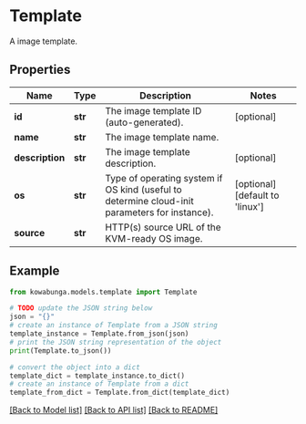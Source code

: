 # Template

A image template.

## Properties

Name | Type | Description | Notes
------------ | ------------- | ------------- | -------------
**id** | **str** | The image template ID (auto-generated). | [optional] 
**name** | **str** | The image template name. | 
**description** | **str** | The image template description. | [optional] 
**os** | **str** | Type of operating system if OS kind (useful to determine cloud-init parameters for instance). | [optional] [default to 'linux']
**source** | **str** | HTTP(s) source URL of the KVM-ready OS image. | 

## Example

```python
from kowabunga.models.template import Template

# TODO update the JSON string below
json = "{}"
# create an instance of Template from a JSON string
template_instance = Template.from_json(json)
# print the JSON string representation of the object
print(Template.to_json())

# convert the object into a dict
template_dict = template_instance.to_dict()
# create an instance of Template from a dict
template_from_dict = Template.from_dict(template_dict)
```
[[Back to Model list]](../README.md#documentation-for-models) [[Back to API list]](../README.md#documentation-for-api-endpoints) [[Back to README]](../README.md)


